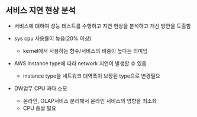 ## 서비스 지연 현상 분석

* 서비스에 대하여 성능 테스트를 수행하고 지연 현상을 분석하고 개선 방안을 도출함

* sys cpu 사용률이 높음(20% 이상) 
  + kernel에서 사용하는 함수/서비스의 비중이 높다는 의미임

* AWS instance type에 따라 network 지연이 발생할 수 있음
  + instance type을 네트워크 대역폭이 보장된 type으로 변경필요

* DW업무 CPU 과다 소모
  + 온라인, OLAP서비스 분리해서 온라인 서비스의 영향을 최소화 
  + CPU 증설 필요

